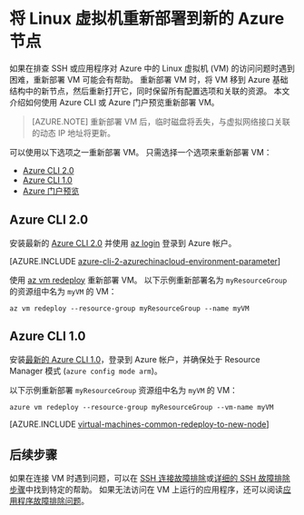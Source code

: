 <properties
    pageTitle="在 Azure 中重新部署 Linux 虚拟机 | Azure"
    description="如何通过在 Azure 中重新部署 Linux 虚拟机来解决 SSH 连接问题。"
    services="virtual-machines-linux"
    documentationcenter="virtual-machines"
    author="iainfoulds"
    manager="timlt"
    tags="azure-resource-manager,top-support-issue"
    translationtype="Human Translation" />
<tags
    ms.assetid="e9530dd6-f5b0-4160-b36b-d75151d99eb7"
    ms.service="virtual-machines-linux"
    ms.devlang="na"
    ms.topic="support-article"
    ms.tgt_pltfrm="vm-linux"
    ms.workload="infrastructure"
    ms.date="12/16/2016"
    wacn.date="04/24/2017"
    ms.author="iainfou"
    ms.sourcegitcommit="a114d832e9c5320e9a109c9020fcaa2f2fdd43a9"
    ms.openlocfilehash="1c31334a36c1c69e7f9c0fd5d6c872c39487dc79"
    ms.lasthandoff="04/14/2017" />

# <a name="redeploy-linux-virtual-machine-to-new-azure-node"></a>将 Linux 虚拟机重新部署到新的 Azure 节点
如果在排查 SSH 或应用程序对 Azure 中的 Linux 虚拟机 (VM) 的访问问题时遇到困难，重新部署 VM 可能会有帮助。 重新部署 VM 时，将 VM 移到 Azure 基础结构中的新节点，然后重新打开它，同时保留所有配置选项和关联的资源。 本文介绍如何使用 Azure CLI 或 Azure 门户预览重新部署 VM。

> [AZURE.NOTE]
> 重新部署 VM 后，临时磁盘将丢失，与虚拟网络接口关联的动态 IP 地址将更新。 

可以使用以下选项之一重新部署 VM。 只需选择一个选项来重新部署 VM：

- [Azure CLI 2.0](#azure-cli-20)
- [Azure CLI 1.0](#azure-cli-10)
- [Azure 门户预览](#using-azure-portal)

## <a name="azure-cli-20"></a> Azure CLI 2.0
安装最新的 [Azure CLI 2.0](https://docs.microsoft.com/zh-cn/cli/azure/install-az-cli2) 并使用 [az login](https://docs.microsoft.com/zh-cn/cli/azure/#login) 登录到 Azure 帐户。

[AZURE.INCLUDE [azure-cli-2-azurechinacloud-environment-parameter](../../includes/azure-cli-2-azurechinacloud-environment-parameter.md)]

使用 [az vm redeploy](https://docs.microsoft.com/zh-cn/cli/azure/vm#redeploy) 重新部署 VM。 以下示例重新部署名为 `myResourceGroup` 的资源组中名为 `myVM` 的 VM：

    az vm redeploy --resource-group myResourceGroup --name myVM 

## <a name="azure-cli-10"></a> Azure CLI 1.0
安装[最新的 Azure CLI 1.0](/documentation/articles/cli-install-nodejs/)，登录到 Azure 帐户，并确保处于 Resource Manager 模式 (`azure config mode arm`)。

以下示例重新部署 `myResourceGroup` 资源组中名为 `myVM` 的 VM：

    azure vm redeploy --resource-group myResourceGroup --vm-name myVM 

[AZURE.INCLUDE [virtual-machines-common-redeploy-to-new-node](../../includes/virtual-machines-common-redeploy-to-new-node.md)]

## <a name="next-steps"></a>后续步骤
如果在连接 VM 时遇到问题，可以在 [SSH 连接故障排除](/documentation/articles/virtual-machines-linux-troubleshoot-ssh-connection/)或[详细的 SSH 故障排除步骤](/documentation/articles/virtual-machines-linux-detailed-troubleshoot-ssh-connection/)中找到特定的帮助。 如果无法访问在 VM 上运行的应用程序，还可以阅读[应用程序故障排除问题](/documentation/articles/virtual-machines-linux-troubleshoot-app-connection/)。
<!--Update_Description: add CLI 2.0-->